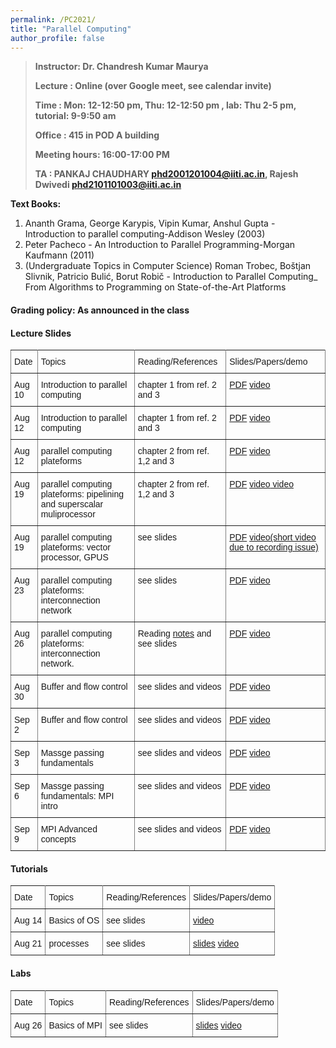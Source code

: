 ```yaml
---
permalink: /PC2021/
title: "Parallel Computing"
author_profile: false
---
```


>**Instructor:    Dr. Chandresh Kumar Maurya**
>
>**Lecture     :   Online (over Google meet, see calendar invite)**        
>
>**Time         :   Mon: 12-12:50 pm, Thu: 12-12:50 pm , lab: Thu 2-5 pm, tutorial: 9-9:50 am**
>
>**Office       :    415 in POD A building** 
>
>**Meeting hours: 16:00-17:00  PM**  
>
>**TA			:  PANKAJ CHAUDHARY <phd2001201004@iiti.ac.in>, Rajesh Dwivedi <phd2101101003@iiti.ac.in>**

  **Text Books:**

  1. Ananth Grama, George Karypis, Vipin Kumar, Anshul Gupta - Introduction to parallel computing-Addison Wesley (2003)
  2. Peter Pacheco - An Introduction to Parallel Programming-Morgan Kaufmann (2011)
  3. (Undergraduate Topics in Computer Science) Roman Trobec, Boštjan Slivnik, Patricio Bulić, Borut Robič - Introduction to Parallel Computing_ From Algorithms to Programming on State-of-the-Art Platforms   

#### Grading policy: As announced in the class  



#### Lecture Slides

<style type="text/css">
.tg  {border-collapse:collapse;border-spacing:0;}
.tg td{font-family:Arial, sans-serif;font-size:14px;padding:10px 5px;border-style:solid;border-width:1px;overflow:hidden;word-break:normal;border-color:black;}
.tg th{font-family:Arial, sans-serif;font-size:14px;font-weight:normal;padding:10px 5px;border-style:solid;border-width:1px;overflow:hidden;word-break:normal;border-color:black;}
.tg .tg-0pky{border-color:inherit;text-align:left;vertical-align:top}
</style>
<table class="tg">
  <tr>
    <th class="tg-0pky">Date</th>
    <th class="tg-0pky">Topics</th>
    <th class="tg-0pky">Reading/References</th>
    <th class="tg-0pky">Slides/Papers/demo</th>
  </tr>
    <tr>
    <td class="tg-0pky">Aug 10</td>
    <td class="tg-0pky">Introduction to parallel computing</td>
    <td class="tg-0pky">chapter 1 from ref. 2 and 3</td>
       <td class="tg-0pky"> <a href="https://drive.google.com/file/d/1pFuFsWr3X17MA2V76WEC1AuEPv9vGaEO/view?usp=sharing">PDF</a>
       <a href="https://drive.google.com/file/d/1byeGw8Iv6hBtoqV2LD5uIeosxYZd6sGk/view?usp=sharing"> video</a>
       </td> 
  </tr>
     <tr>
    <td class="tg-0pky">Aug  12</td>
    <td class="tg-0pky">Introduction to parallel computing</td>
    <td class="tg-0pky">chapter 1 from ref. 2 and 3</td>
       <td class="tg-0pky"> <a href="https://drive.google.com/file/d/1pFuFsWr3X17MA2V76WEC1AuEPv9vGaEO/view?usp=sharing">PDF</a>
       <a href="https://drive.google.com/file/d/1IA1-NOwz2x6Gp847fRYMpH_S1UNp_-ml/view?usp=sharing"> video</a>
       </td> 
  </tr>
    <tr>
    <td class="tg-0pky">Aug 12</td>
    <td class="tg-0pky">parallel computing plateforms</td>
    <td class="tg-0pky">chapter 2 from ref. 1,2 and 3</td>
        <td class="tg-0pky"> <a href="https://drive.google.com/file/d/1ey-vJeEFDSmWQfJWxk0w-_rzqo5OSobP/view?usp=sharing">PDF</a> <a href="https://drive.google.com/file/d/1JrM1CWGlOH6FwQdjrkP1nTOirCqjgpxx/view?usp=sharing"> video</a> </td> 
  </tr>
     <tr>
    <td class="tg-0pky">Aug 19</td>
    <td class="tg-0pky">parallel computing plateforms: pipelining and superscalar muliprocessor</td>
    <td class="tg-0pky">chapter 2 from ref. 1,2 and 3</td>
        <td class="tg-0pky"> <a href="https://drive.google.com/file/d/1cQniqMBDnQHq4e3M0WkqnEYSIHrxUaY7/view?usp=sharing">PDF</a> <a href="https://drive.google.com/file/d/1tUyoX2Xmqj-lDh_S3cACTRoCZ-iFyg-L/view?usp=sharing"> video</a><a href="   https://drive.google.com/file/d/1Z0UkkiBjdtOW0tgg-rxQimFO-fu7CUa-/view?usp=sharing"> video</a> </td>
    </tr> 
    <tr>
    <td class="tg-0pky">Aug 19</td>
    <td class="tg-0pky">parallel computing plateforms: vector processor, GPUS</td>
    <td class="tg-0pky">see slides</td>
        <td class="tg-0pky"> <a href="https://drive.google.com/file/d/1jmF1Pul6UeMH9JD3iTjEEkxwBT-iRihH/view?usp=sharing">PDF</a> <a href="https://drive.google.com/file/d/1qWEu1t6oQ1Nt3THurKu84qG5686XpZyE/view?usp=sharing"> video(short video due to recording issue)</a> </td>   </tr>
      <tr>
    <td class="tg-0pky">Aug 23</td>
    <td class="tg-0pky">parallel computing plateforms: interconnection network</td>
    <td class="tg-0pky">see slides</td>
        <td class="tg-0pky"> <a href="https://drive.google.com/file/d/1e4Tk3lR41VkOEio7ROfBQKggWlf5Tv-M/view?usp=sharing">PDF</a> <a href="https://drive.google.com/file/d/100r6NcNMy6HqJd3WABd2Ps0vg1jBDKtE/view?usp=sharing"> video</a> </td>   </tr>
     <tr>
    <td class="tg-0pky">Aug 26</td>
    <td class="tg-0pky">parallel computing plateforms: interconnection network. </td>
    <td class="tg-0pky"> Reading  <a href="https://www.engr.colostate.edu/~hj/book_chapters/24.pdf">notes</a> and see slides</td>
        <td class="tg-0pky"> <a href="https://drive.google.com/file/d/1e4Tk3lR41VkOEio7ROfBQKggWlf5Tv-M/view?usp=sharing">PDF</a> <a href="https://drive.google.com/file/d/1c4Mogp1Eg196vZNhu1EG5s91yJpYmmBw/view?usp=sharing"> video</a> </td>   </tr>
     <tr>
    <td class="tg-0pky">Aug 30</td>
    <td class="tg-0pky">Buffer and flow control </td>
    <td class="tg-0pky">see slides and videos</td>
    <td class="tg-0pky"> <a href="https://drive.google.com/file/d/16HWiR5papTGXXBBY4YT2YLv_BH2nd38x/view?usp=sharing">PDF</a> <a href="https://drive.google.com/file/d/1uh9i0VMxHuYTSXHGCkpOHlU_MqB5RKws/view?usp=sharing"> video</a> </td>   </tr>
     <tr>
    <td class="tg-0pky">Sep 2</td>
    <td class="tg-0pky">Buffer and flow control </td>
    <td class="tg-0pky">see slides and videos</td>
    <td class="tg-0pky"> <a href="https://drive.google.com/file/d/16HWiR5papTGXXBBY4YT2YLv_BH2nd38x/view?usp=sharing">PDF</a> <a href="https://drive.google.com/file/d/19RvJoMFqPe7aSorg0r6v-Cn5uvYbYL9m/view?usp=sharing"> video</a> </td>   </tr>
     <tr>
    <td class="tg-0pky">Sep 3</td>
    <td class="tg-0pky">Massge passing fundamentals </td>
    <td class="tg-0pky">see slides and videos</td>
    <td class="tg-0pky"> <a href="https://drive.google.com/file/d/1WdccssK1NZc9_y99U9H1GwI5ya1A4Cju/view?usp=sharing">PDF</a> <a href="https://drive.google.com/file/d/13y0GR0QB8o0D65ODPrcuNUIfz7LnsbqA/view?usp=sharing"> video</a> </td>   </tr>
     <tr>
    <td class="tg-0pky">Sep 6</td>
    <td class="tg-0pky">Massge passing fundamentals: MPI intro </td>
    <td class="tg-0pky">see slides and videos</td>
    <td class="tg-0pky"> <a href="https://drive.google.com/file/d/1WdccssK1NZc9_y99U9H1GwI5ya1A4Cju/view?usp=sharing">PDF</a> <a href="https://drive.google.com/file/d/1PqzzZrr2EIpZcSuf8GQ1XGkrf05DvaHQ/view?usp=sharing"> video</a> </td>   </tr>
  <tr>
    <td class="tg-0pky">Sep 9</td>
    <td class="tg-0pky">MPI Advanced concepts </td>
    <td class="tg-0pky">see slides and videos</td>
    <td class="tg-0pky"> <a href="https://drive.google.com/file/d/1WdccssK1NZc9_y99U9H1GwI5ya1A4Cju/view?usp=sharing">PDF</a> <a href="https://drive.google.com/file/d/15iMc-jY1jUpiZHqouYmt93ftRxNj2Llp/view?usp=sharing"> video</a> </td>   </tr>
</table>













#### Tutorials

<style type="text/css">
.tg  {border-collapse:collapse;border-spacing:0;}
.tg td{font-family:Arial, sans-serif;font-size:14px;padding:10px 5px;border-style:solid;border-width:1px;overflow:hidden;word-break:normal;border-color:black;}
.tg th{font-family:Arial, sans-serif;font-size:14px;font-weight:normal;padding:10px 5px;border-style:solid;border-width:1px;overflow:hidden;word-break:normal;border-color:black;}
.tg .tg-0pky{border-color:inherit;text-align:left;vertical-align:top}
</style>
<table class="tg">
  <tr>
    <th class="tg-0pky">Date</th>
    <th class="tg-0pky">Topics</th>
    <th class="tg-0pky">Reading/References</th>
    <th class="tg-0pky">Slides/Papers/demo</th>
  </tr>
    <tr>
    <td class="tg-0pky">Aug 14</td>
    <td class="tg-0pky">Basics of OS</td>
    <td class="tg-0pky">see slides</td>
        <td class="tg-0pky"> <a href="https://drive.google.com/file/d/1JyHE-uGyox9AJSIG5i9YMpKth_DUxsVf/view?usp=drivesdk"> video</a> </td>   </tr>
      <tr>
    <td class="tg-0pky">Aug 21</td>
    <td class="tg-0pky">processes</td>
    <td class="tg-0pky">see slides</td>
    <td class="tg-0pky">    <a href="https://drive.google.com/file/d/1cYiszFqT7moTlrNCyuQx7q0vuzOZVMJB/view?usp=sharing"> slides</a>  <a href="https://drive.google.com/file/d/1WwJS_8ExGJLmInfKKeDwveDwNoe8yqWg/view?usp=sharing"> video</a> </td>   </tr>
</table>


#### Labs

<style type="text/css">
.tg  {border-collapse:collapse;border-spacing:0;}
.tg td{font-family:Arial, sans-serif;font-size:14px;padding:10px 5px;border-style:solid;border-width:1px;overflow:hidden;word-break:normal;border-color:black;}
.tg th{font-family:Arial, sans-serif;font-size:14px;font-weight:normal;padding:10px 5px;border-style:solid;border-width:1px;overflow:hidden;word-break:normal;border-color:black;}
.tg .tg-0pky{border-color:inherit;text-align:left;vertical-align:top}
</style>
<table class="tg">
  <tr>
    <th class="tg-0pky">Date</th>
    <th class="tg-0pky">Topics</th>
    <th class="tg-0pky">Reading/References</th>
    <th class="tg-0pky">Slides/Papers/demo</th>
  </tr>
    <tr>
    <td class="tg-0pky">Aug 26</td>
    <td class="tg-0pky">Basics of MPI</td>
    <td class="tg-0pky">see slides</td>        
        <td class="tg-0pky">  <a href="https://drive.google.com/file/d/1UkiWx0yQb2IP1taXPF4jt7l3RQ8IB0CH/view?usp=sharing"> slides</a> <a href="https://drive.google.com/file/d/1QCMzPB1tA85t8ugyeSdx43275acSGuYT/view?usp=sharing"> video</a> </td>   </tr>
</table>




















